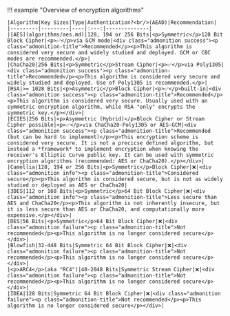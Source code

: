 !!! example "Overview of encryption algorithms"

    |Algorithm|Key Sizes|Type|Authentication?<br/>(AEAD)|Recommendation|
    |---------|---------|----|:---:|--------------|
    |[AES](algorithms/aes.md)|128, 194 or 256 Bits|<p>Symmetric</p>128 Bit Block Cipher|<p>✅</p>via GCM mode|<div class="admonition success"><p class="admonition-title">Recommended</p><p>This algorithm is considered very secure and widely studied and deployed. GCM or CBC modes are recommended.</p>|
    |ChaCha20|256 Bits|<p>Symmetric</p>Stream Cipher|<p>✅</p>via Poly1305|<div class="admonition success"><p class="admonition-title">Recommended</p><p>This algorithm is considered very secure and widely studied and deployed. Use of Poly1305 is recommended.</p>|
    |RSA|>= 1028 Bits|<p>Asymmetric</p>Block Cipher|<p>✅</p>built-in|<div class="admonition success"><p class="admonition-title">Recommended</p><p>This algorithm is considered very secure. Usually used with an symmetric encryption algorithm, while RSA "only" encrypts the symmetric key.</p></div>|
    |ECIES|256 Bits|<p>Asymmetric (Hybrid)</p>Block Cipher or Stream Cipher possible|<p>✅</p>via ChaCha20-Poly1305 or AES-GCM|<div class="admonition success"><p class="admonition-title">Recommended (but can be hard to implement)</p><p>This encryption scheme is considered very secure. It is not a precicse defined algorithm, but instead a *framework* to implement encryption when knowing the receiver's Elliptic Curve public key. It can be used with symmetric encryption algorithms (recommended: AES or ChaCha20).</p></div>|
    |Camellia|128, 194 or 256 Bits|<p>Symmetric</p>Block Cipher|❌|<div class="admonition info"><p class="admonition-title">Considered secure</p><p>This algorithm is considered secure, but is not as widely studied or deployed as AES or ChaCha20|
    |3DES|112 or 168 Bits|<p>Symmetric</p>64 Bit Block Cipher|❌|<div class="admonition info"><p class="admonition-title">Less secure than AES and ChaCha20</p><p>This algorithm is not inherently insecure, but it is less secure than AES or ChaCha20, and computationally more expensive.</p></div>|
    |DES|56 Bits|<p>Symmetric</p>64 Bit Block Cipher|❌|<div class="admonition failure"><p class="admonition-title">Not recommended</p><p>This algorithm is no longer considered secure</p></div>|
    |Blowfish|32-448 Bits|Symmetric 64 Bit Block Cipher|❌|<div class="admonition failure"><p class="admonition-title">Not recommended</p><p>This algorithm is no longer considered secure</p></div>|
    |<p>ARC4</p>(aka "RC4")|40-2048 Bits|Symmetric Stream Cipher|❌|<div class="admonition failure"><p class="admonition-title">Not recommended</p><p>This algorithm is no longer considered secure</p></div>|
    |IDEA|128 Bits|Symmetric 64 Bit Block Cipher|❌|<div class="admonition failure"><p class="admonition-title">Not recommended</p><p>This algorithm is no longer considered secure</p></div>|
